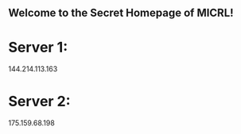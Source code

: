 ## Welcome to the Secret Homepage of MICRL!
# Server 1:
144.214.113.163
# Server 2:
175.159.68.198







